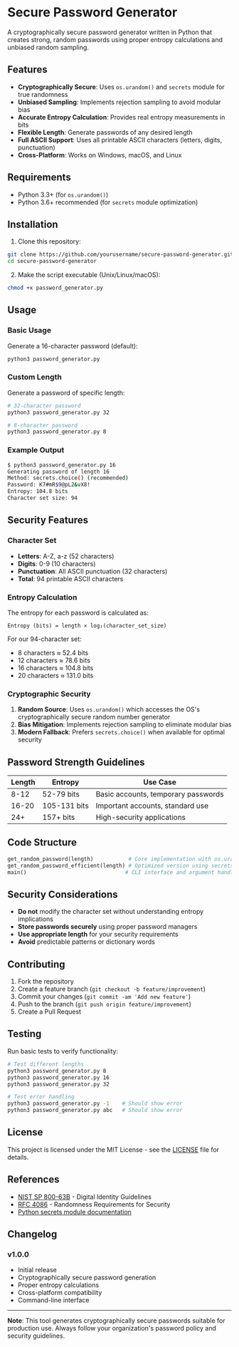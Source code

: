 # Secure Password Generator

A cryptographically secure password generator written in Python that creates strong, random passwords using proper entropy calculations and unbiased random sampling.

## Features

- **Cryptographically Secure**: Uses `os.urandom()` and `secrets` module for true randomness
- **Unbiased Sampling**: Implements rejection sampling to avoid modular bias
- **Accurate Entropy Calculation**: Provides real entropy measurements in bits
- **Flexible Length**: Generate passwords of any desired length
- **Full ASCII Support**: Uses all printable ASCII characters (letters, digits, punctuation)
- **Cross-Platform**: Works on Windows, macOS, and Linux

## Requirements

- Python 3.3+ (for `os.urandom()`)
- Python 3.6+ recommended (for `secrets` module optimization)

## Installation

1. Clone this repository:
```bash
git clone https://github.com/yourusername/secure-password-generator.git
cd secure-password-generator
```

2. Make the script executable (Unix/Linux/macOS):
```bash
chmod +x password_generator.py
```

## Usage

### Basic Usage

Generate a 16-character password (default):
```bash
python3 password_generator.py
```

### Custom Length

Generate a password of specific length:
```bash
# 32-character password
python3 password_generator.py 32

# 8-character password  
python3 password_generator.py 8
```

### Example Output

```bash
$ python3 password_generator.py 16
Generating password of length 16
Method: secrets.choice() (recommended)
Password: K7#mR$9@pL2&vX8!
Entropy: 104.8 bits
Character set size: 94
```

## Security Features

### Character Set
- **Letters**: A-Z, a-z (52 characters)
- **Digits**: 0-9 (10 characters)  
- **Punctuation**: All ASCII punctuation (32 characters)
- **Total**: 94 printable ASCII characters

### Entropy Calculation
The entropy for each password is calculated as:
```
Entropy (bits) = length × log₂(character_set_size)
```

For our 94-character set:
- 8 characters ≈ 52.4 bits
- 12 characters ≈ 78.6 bits
- 16 characters ≈ 104.8 bits
- 20 characters ≈ 131.0 bits

### Cryptographic Security
1. **Random Source**: Uses `os.urandom()` which accesses the OS's cryptographically secure random number generator
2. **Bias Mitigation**: Implements rejection sampling to eliminate modular bias
3. **Modern Fallback**: Prefers `secrets.choice()` when available for optimal security

## Password Strength Guidelines

| Length | Entropy | Use Case |
|--------|---------|----------|
| 8-12   | 52-79 bits | Basic accounts, temporary passwords |
| 16-20  | 105-131 bits | Important accounts, standard use |
| 24+    | 157+ bits | High-security applications |

## Code Structure

```python
get_random_password(length)           # Core implementation with os.urandom()
get_random_password_efficient(length) # Optimized version using secrets module
main()                               # CLI interface and argument handling
```

## Security Considerations

- **Do not** modify the character set without understanding entropy implications
- **Store passwords securely** using proper password managers
- **Use appropriate length** for your security requirements
- **Avoid** predictable patterns or dictionary words

## Contributing

1. Fork the repository
2. Create a feature branch (`git checkout -b feature/improvement`)
3. Commit your changes (`git commit -am 'Add new feature'`)
4. Push to the branch (`git push origin feature/improvement`)
5. Create a Pull Request

## Testing

Run basic tests to verify functionality:
```bash
# Test different lengths
python3 password_generator.py 8
python3 password_generator.py 16
python3 password_generator.py 32

# Test error handling
python3 password_generator.py -1    # Should show error
python3 password_generator.py abc   # Should show error
```

## License

This project is licensed under the MIT License - see the [LICENSE](LICENSE) file for details.

## References

- [NIST SP 800-63B](https://pages.nist.gov/800-63-3/sp800-63b.html) - Digital Identity Guidelines
- [RFC 4086](https://tools.ietf.org/html/rfc4086) - Randomness Requirements for Security
- [Python secrets module documentation](https://docs.python.org/3/library/secrets.html)

## Changelog

### v1.0.0
- Initial release
- Cryptographically secure password generation
- Proper entropy calculations
- Cross-platform compatibility
- Command-line interface

---

**Note**: This tool generates cryptographically secure passwords suitable for production use. Always follow your organization's password policy and security guidelines.